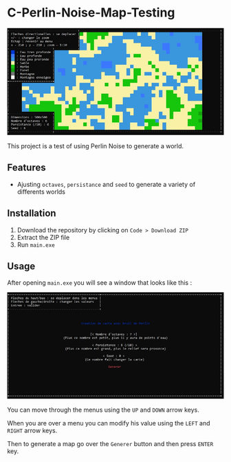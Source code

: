 # C-Perlin-Noise-Map-Testing
![Preview image](./preview/preview.jpg)

This project is a test of using Perlin Noise to generate a world.
## Features
- Ajusting `octaves`, `persistance` and `seed` to generate a variety of differents worlds
## Installation
1. Download the repository by clicking on `Code > Download ZIP`
2. Extract the ZIP file
3. Run `main.exe`
## Usage
After opening `main.exe` you will see a window that looks like this :

![Result capture](./preview/images/1.jpg)

You can move through the menus using the `UP` and `DOWN` arrow keys.

When you are over a menu you can modify his value using the `LEFT` and `RIGHT` arrow keys.

Then to generate a map go over the `Generer` button and then press `ENTER` key.